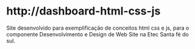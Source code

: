 # http://dashboard-html-css-js

Site desenvolvido para exemplificação de conceitos html css e js, para o componente Desenvolvimento e Design de Web Site na Etec Santa fé do sul.
